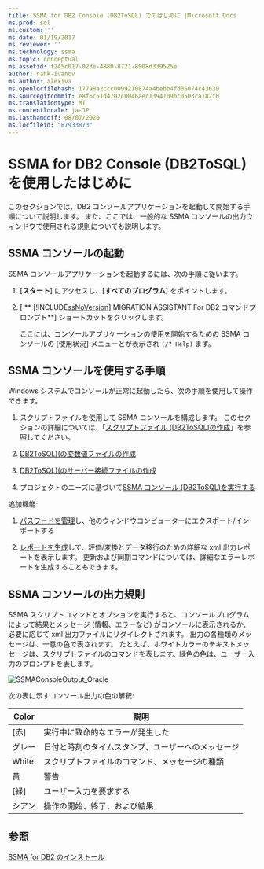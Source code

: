 ```yaml
---
title: SSMA for DB2 Console (DB2ToSQL) でのはじめに |Microsoft Docs
ms.prod: sql
ms.custom: ''
ms.date: 01/19/2017
ms.reviewer: ''
ms.technology: ssma
ms.topic: conceptual
ms.assetid: f245c017-023e-4880-8721-8908d339525e
author: nahk-ivanov
ms.author: alexiva
ms.openlocfilehash: 17798a2ccc0099210874a4bebb4fd05074c43639
ms.sourcegitcommit: e8f6c51d4702c0046aec1394109bc0503ca182f0
ms.translationtype: MT
ms.contentlocale: ja-JP
ms.lasthandoff: 08/07/2020
ms.locfileid: "87933873"
---
```

# <a name="getting-started-with-ssma--for-db2-console-db2tosql"></a>SSMA for DB2 Console (DB2ToSQL) を使用したはじめに
このセクションでは、DB2 コンソールアプリケーションを起動して開始する手順について説明します。 また、ここでは、一般的な SSMA コンソールの出力ウィンドウで使用される規則についても説明します。  
  
## <a name="launching-ssma-console"></a>SSMA コンソールの起動  
SSMA コンソールアプリケーションを起動するには、次の手順に従います。  
  
1.  [**スタート**] にアクセスし、[**すべてのプログラム**] をポイントします。  
  
2.  [ ** [!INCLUDE[ssNoVersion](../../includes/ssnoversion-md.md)] MIGRATION ASSISTANT For DB2 コマンドプロンプト**] ショートカットをクリックします。  
  
    ここには、コンソールアプリケーションの使用を開始するための SSMA コンソールの [使用状況] メニューとが表示され `(/? Help)` ます。  
  
## <a name="procedure-for-using-the-ssma-console"></a>SSMA コンソールを使用する手順  
Windows システムでコンソールが正常に起動したら、次の手順を使用して操作できます。  
  
1.  スクリプトファイルを使用して SSMA コンソールを構成します。 このセクションの詳細については、「[スクリプトファイル &#40;DB2ToSQL&#41;の作成](../../ssma/db2/creating-script-files-db2tosql.md)」を参照してください。  
  
2.  [DB2ToSQL&#41;&#40;の変数値ファイルの作成](../../ssma/db2/creating-variable-value-files-db2tosql.md)  
  
3.  [DB2ToSQL&#41;&#40;のサーバー接続ファイルの作成](../../ssma/db2/creating-the-server-connection-files-db2tosql.md)  
  
4.  プロジェクトのニーズに基づいて[SSMA コンソール &#40;DB2ToSQL&#41;を実行する](../../ssma/db2/executing-the-ssma-console-db2tosql.md)  
  
追加機能:  
  
1.  [パスワードを管理](https://msdn.microsoft.com/56d546e3-8747-4169-aace-693302667e94)し、他のウィンドウコンピューターにエクスポート/インポートする  
  
2.  [レポートを生成](https://msdn.microsoft.com/69ef5fd9-190d-4c58-8199-b3f77d5e1883)して、評価/変換とデータ移行のための詳細な xml 出力レポートを表示します。 更新および同期コマンドについては、詳細なエラーレポートを生成することもできます。  
  
## <a name="ssma-console-output-conventions"></a>SSMA コンソールの出力規則  
SSMA スクリプトコマンドとオプションを実行すると、コンソールプログラムによって結果とメッセージ (情報、エラーなど) がコンソールに表示されるか、必要に応じて xml 出力ファイルにリダイレクトされます。 出力の各種類のメッセージは、一意の色で表されます。 たとえば、ホワイトカラーのテキストメッセージは、スクリプトファイルのコマンドを表します。緑色の色は、ユーザー入力のプロンプトを表します。  
  
![SSMAConsoleOutput_Oracle](../../ssma/db2/media/ssmaconsoleoutput_oracle.jpg "SSMAConsoleOutput_Oracle")  
  
次の表に示すコンソール出力の色の解釈:  
  
|Color|説明|  
|---------|---------------|  
|[赤]|実行中に致命的なエラーが発生した|  
|グレー|日付と時刻のタイムスタンプ、ユーザーへのメッセージ|  
|White|スクリプトファイルのコマンド、メッセージの種類|  
|黄|警告|  
|[緑]|ユーザー入力を要求する|  
|シアン|操作の開始、終了、および結果|  
  
## <a name="see-also"></a>参照  
[SSMA for DB2 のインストール](https://msdn.microsoft.com/79fbe8ea-471b-407a-be2a-4100d9b57c61)  
  
